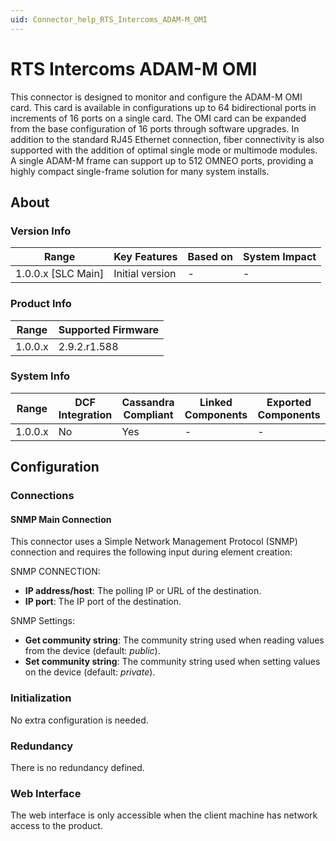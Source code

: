 ```yaml
---
uid: Connector_help_RTS_Intercoms_ADAM-M_OMI
---
```


# RTS Intercoms ADAM-M OMI

This connector is designed to monitor and configure the ADAM-M OMI card. This card is available in configurations up to 64 bidirectional ports in increments of 16 ports on a single card. The OMI card can be expanded from the base configuration of 16 ports through software upgrades. In addition to the standard RJ45 Ethernet connection, fiber connectivity is also supported with the addition of optimal single mode or multimode modules. A single ADAM-M frame can support up to 512 OMNEO ports, providing a highly compact single-frame solution for many system installs.

## About

### Version Info

| Range                | Key Features     | Based on     | System Impact     |
|----------------------|------------------|--------------|-------------------|
| 1.0.0.x [SLC Main]   | Initial version  | -            | -                 |

### Product Info

| Range     | Supported Firmware     |
|-----------|------------------------|
| 1.0.0.x   | 2.9.2.r1.588           |

### System Info

| Range     | DCF Integration     | Cassandra Compliant     | Linked Components     | Exported Components     |
|-----------|---------------------|-------------------------|-----------------------|-------------------------|
| 1.0.0.x   | No                  | Yes                     | -                     | -                       |

## Configuration

### Connections

#### SNMP Main Connection

This connector uses a Simple Network Management Protocol (SNMP) connection and requires the following input during element creation:

SNMP CONNECTION:

- **IP address/host**: The polling IP or URL of the destination.
- **IP port**: The IP port of the destination.

SNMP Settings:

- **Get community string**: The community string used when reading values from the device (default: *public*).
- **Set community string**: The community string used when setting values on the device (default: *private*).

### Initialization

No extra configuration is needed.

### Redundancy

There is no redundancy defined.

### Web Interface

The web interface is only accessible when the client machine has network access to the product.
